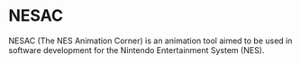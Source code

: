 # NESAC
NESAC (The NES Animation Corner) is an animation tool aimed to be used in software development for the Nintendo Entertainment System (NES).
